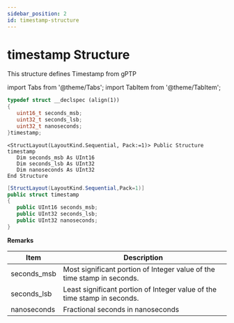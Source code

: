 ```yaml
---
sidebar_position: 2
id: timestamp-structure
---
```


# timestamp Structure

This structure defines Timestamp from gPTP

import Tabs from '@theme/Tabs';
import TabItem from '@theme/TabItem';

<Tabs>
<TabItem value="cpp" label="C/C++ Declare" default>

```cpp
typedef struct __declspec (align(1))
{
   uint16_t seconds_msb;
   uint32_t seconds_lsb;
   uint32_t nanoseconds;
}timestamp; 
```
</TabItem>

<TabItem value="vbnet" label="Visual Basic .NET Declare">

```vbnet
<StructLayout(LayoutKind.Sequential, Pack:=1)> Public Structure timestamp
   Dim seconds_msb As UInt16
   Dim seconds_lsb As UInt32
   Dim nanoseconds As UInt32
End Structure 
```
</TabItem>

<TabItem value="c#" label="C# Declare">

```csharp
[StructLayout(LayoutKind.Sequential,Pack=1)]
public struct timestamp
{
   public UInt16 seconds_msb;
   public UInt32 seconds_lsb;
   public UInt32 nanoseconds;
}
```
</TabItem>
</Tabs>

**Remarks**

| Item         | Description                                                              |
| ------------ | ------------------------------------------------------------------------ |
| seconds\_msb | Most significant portion of Integer value of the time stamp in seconds.  |
| seconds\_lsb | Least significant portion of Integer value of the time stamp in seconds. |
| nanoseconds  | Fractional seconds in nanoseconds                                        |
